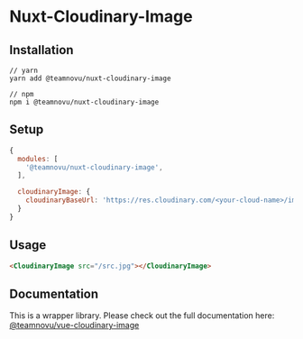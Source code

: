 # Nuxt-Cloudinary-Image

## Installation

```shell
// yarn
yarn add @teamnovu/nuxt-cloudinary-image

// npm
npm i @teamnovu/nuxt-cloudinary-image
```

## Setup

```javascript
{
  modules: [
    '@teamnovu/nuxt-cloudinary-image',
  ],

  cloudinaryImage: {
    cloudinaryBaseUrl: 'https://res.cloudinary.com/<your-cloud-name>/image/upload/' }
  }
}
```

## Usage

```html
<CloudinaryImage src="/src.jpg"></CloudinaryImage>
```

## Documentation

This is a wrapper library. Please check out the full documentation here: [@teamnovu/vue-cloudinary-image](https://www.npmjs.com/package/@teamnovu/vue-cloudinary-image)
